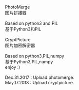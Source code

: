 PhotoMerge<br>
图片拼接器<br>
<br>
Based on python3 and PIL<br>
基于Python3和PIL<br>
<br>
CryptPicture<br>
图片加密解密器<br>
<br>
Based on python3,PIL,numpy<br>
基于Python3,PIL,numpy<br>
enjoy :)<br>
<br>
Dec.31.2017 : Upload photomerge.<br>
May.17.2018 : Upload cryptpicture.<br>

